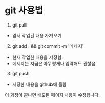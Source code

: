 # git 사용법

1. git pull
- 앞서 작업된 내용 가져오기

2. git add . && git commit -m '메세지'
- 현재 작업한 내용을 저장함.
- 메세지는 지금은 아무렇게나 입력해도 괜찮음

3. git push
- 저장한 내용을 github에 올림

이 과정이 끝나면 배포된 페이지 내용이 수정됩니다.